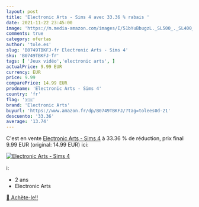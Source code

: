 ```yaml
---
layout: post
title: 'Electronic Arts - Sims 4 avec 33.36 % rabais '
date: 2021-11-22 23:45:00
image: 'https://m.media-amazon.com/images/I/51bYuBbugzL._SL500_._SL400_.jpg'
comments: true
category: ofertas
author: 'tole.es'
slug: 'B0749TBKFJ-fr Electronic Arts - Sims 4'
sku: 'B0749TBKFJ-fr'
tags: [ 'Jeux vidéo','electronic arts', ]
actualPrice: 9.99 EUR
currency: EUR
price: 9.99
comparePrice: 14.99 EUR
prodname: 'Electronic Arts - Sims 4'
country: 'fr'
flag: '🇫🇷'
brand: 'Electronic Arts'
buyurl: 'https://www.amazon.fr/dp/B0749TBKFJ/?tag=tolees0d-21'
descuento: '33.36'
average: '13.74'
---
```


C'est en vente [Electronic Arts - Sims 4](https://www.amazon.fr/dp/B0749TBKFJ/?tag=tolees0d-21)  à  33.36 % de réduction, prix final  9.99 EUR (original: 14.99 EUR) ici:

[![Electronic Arts - Sims 4](https://m.media-amazon.com/images/I/51bYuBbugzL._SL500_._SL400_.jpg)](https://www.amazon.fr/dp/B0749TBKFJ/?tag=tolees0d-21)

ℹ️:

- 2 ans
- Electronic Arts

[🛒 Achète-le!!](https://www.amazon.fr/dp/B0749TBKFJ/?tag=tolees0d-21)
